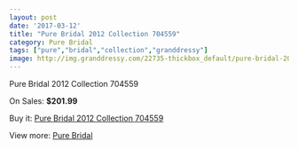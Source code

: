 ```yaml
---
layout: post
date: '2017-03-12'
title: "Pure Bridal 2012 Collection 704559"
category: Pure Bridal
tags: ["pure","bridal","collection","granddressy"]
image: http://img.granddressy.com/22735-thickbox_default/pure-bridal-2012-collection-704559.jpg
---
```

Pure Bridal 2012 Collection 704559

On Sales: **$201.99**
<a href="https://www.granddressy.com/en/pure-bridal/21683-pure-bridal-2012-collection-704559.html"><amp-img layout="responsive" width="600" height="600" src="//img.granddressy.com/22735-thickbox_default/pure-bridal-2012-collection-704559.jpg" alt="Pure Bridal 2012 Collection 704559 0" /></a>

Buy it: [Pure Bridal 2012 Collection 704559](https://www.granddressy.com/en/pure-bridal/21683-pure-bridal-2012-collection-704559.html "Pure Bridal 2012 Collection 704559")

View more: [Pure Bridal](https://www.granddressy.com/en/282-pure-bridal "Pure Bridal")